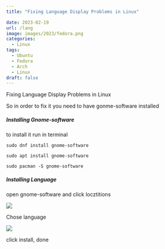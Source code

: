 ```yaml
---
title: "Fixing Language Display Problems in Linux"

date: 2023-02-19
url: /lang
image: images/2023/fedora.png
categories:
  - Linux
tags:
  - Ubuntu
  - Fedora
  - Arch
  - Linux
draft: false
---
```


Fixing Language Display Problems in Linux


So in order to fix it you need to have gonme-software installed


#####  Installing Gnome-software


to install it run in terminal


`sudo dnf install gnome-software`


`sudo apt install gnome-software`


`sudo pacman -S gnome-software`


#####  Installing Language


open gnome-software and click locztitions


![](images/2023/lang1.png)


Chose language


![](images/2023/lang2.png)


click install, done